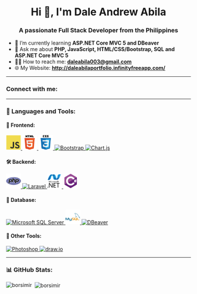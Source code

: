 <h1 align="center">Hi 👋, I'm Dale Andrew Abila</h1>
<h3 align="center">A passionate Full Stack Developer from the Philippines</h3>

- 🌱 I’m currently learning **ASP.NET Core MVC 5 and DBeaver**  
- 💬 Ask me about **PHP, JavaScript, HTML/CSS/Bootstrap, SQL and ASP.NET Core MVC 5**  
- 👨‍💻 How to reach me: **daleabila003@gmail.com**
- 🌐 My Website: **http://daleabilaportfolio.infinityfreeapp.com/**
---

### Connect with me:
<p align="left">
  <!-- Add social media links/icons here if needed -->
</p>

---

### 🚀 Languages and Tools:

#### 🎨 Frontend:
<p align="left">
  <a href="https://developer.mozilla.org/en-US/docs/Web/JavaScript" target="_blank" rel="noreferrer">
    <img src="https://raw.githubusercontent.com/devicons/devicon/master/icons/javascript/javascript-original.svg" alt="JavaScript" width="40" height="40"/>
  </a>
  <a href="https://www.w3.org/html/" target="_blank" rel="noreferrer">
    <img src="https://raw.githubusercontent.com/devicons/devicon/master/icons/html5/html5-original-wordmark.svg" alt="HTML5" width="40" height="40"/>
  </a>
  <a href="https://www.w3schools.com/css/" target="_blank" rel="noreferrer">
    <img src="https://raw.githubusercontent.com/devicons/devicon/master/icons/css3/css3-original-wordmark.svg" alt="CSS3" width="40" height="40"/>
  </a>
  <a href="https://getbootstrap.com" target="_blank" rel="noreferrer">
    <img src="https://upload.wikimedia.org/wikipedia/commons/thumb/b/b2/Bootstrap_logo.svg/512px-Bootstrap_logo.svg.png" alt="Bootstrap" width="40" height="40"/>
  </a>
  <a href="https://www.chartjs.org" target="_blank" rel="noreferrer">
    <img src="https://www.chartjs.org/media/logo-title.svg" alt="Chart.js" width="40" height="40"/>
  </a>
</p>

#### 🛠️ Backend:
<p align="left">
  <a href="https://www.php.net" target="_blank" rel="noreferrer">
    <img src="https://raw.githubusercontent.com/devicons/devicon/master/icons/php/php-original.svg" alt="PHP" width="40" height="40"/>
  </a>
  <a href="https://laravel.com/" target="_blank" rel="noreferrer">
    <img src="https://upload.wikimedia.org/wikipedia/commons/9/9a/Laravel.svg" alt="Laravel" width="40" height="40"/>
  </a>
  <a href="https://dotnet.microsoft.com/" target="_blank" rel="noreferrer">
    <img src="https://raw.githubusercontent.com/devicons/devicon/master/icons/dot-net/dot-net-original-wordmark.svg" alt=".NET Core" width="40" height="40"/>
  </a>
  <a href="https://www.w3schools.com/cs/" target="_blank" rel="noreferrer">
    <img src="https://raw.githubusercontent.com/devicons/devicon/master/icons/csharp/csharp-original.svg" alt="C#" width="40" height="40"/>
  </a>

</p>

#### 🐄️ Database:
<p align="left">
  <a href="https://www.microsoft.com/en-us/sql-server" target="_blank" rel="noreferrer">
    <img src="https://www.svgrepo.com/show/303229/microsoft-sql-server-logo.svg" alt="Microsoft SQL Server" width="40" height="40"/>
  </a>
  <a href="https://www.mysql.com/" target="_blank" rel="noreferrer">
    <img src="https://raw.githubusercontent.com/devicons/devicon/master/icons/mysql/mysql-original-wordmark.svg" alt="MySQL" width="40" height="40"/>
  </a>
  <a href="https://dbeaver.io/" target="_blank" rel="noreferrer">
    <img src="https://upload.wikimedia.org/wikipedia/commons/thumb/b/b5/DBeaver_logo.svg/256px-DBeaver_logo.svg.png" alt="DBeaver" width="40" height="40"/>
  </a>

</p>

#### 🎨 Other Tools:
<p align="left">
  <a href="https://www.adobe.com/products/photoshop.html" target="_blank" rel="noreferrer">
    <img src="https://upload.wikimedia.org/wikipedia/commons/a/af/Adobe_Photoshop_CC_icon.svg" alt="Photoshop" width="40" height="40"/>
  </a>
  <a href="https://www.diagrams.net/" target="_blank" rel="noreferrer">
    <img src="https://upload.wikimedia.org/wikipedia/commons/thumb/3/3e/Diagrams.net_Logo.svg/512px-Diagrams.net_Logo.svg.png" alt="draw.io" width="40" height="40"/>
  </a>




</p>

---

### 📊 GitHub Stats:

<p>
  <img align="left" src="https://github-readme-stats.vercel.app/api/top-langs?username=borsimir&show_icons=true&locale=en&layout=compact" alt="borsimir" />
</p>

<p>&nbsp;
  <img align="center" src="https://github-readme-stats.vercel.app/api?username=borsimir&show_icons=true&locale=en" alt="borsimir" />
</p>


